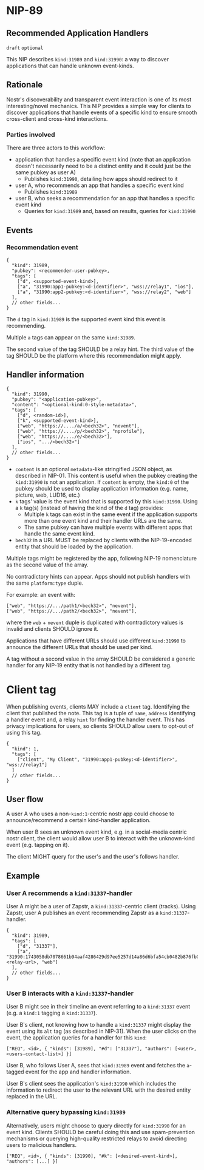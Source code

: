 NIP-89
======

Recommended Application Handlers
--------------------------------

`draft` `optional`

This NIP describes `kind:31989` and `kind:31990`: a way to discover applications that can handle unknown event-kinds.

## Rationale

Nostr's discoverability and transparent event interaction is one of its most interesting/novel mechanics.
This NIP provides a simple way for clients to discover applications that handle events of a specific kind to ensure smooth cross-client and cross-kind interactions.

### Parties involved

There are three actors to this workflow:

* application that handles a specific event kind (note that an application doesn't necessarily need to be a distinct entity and it could just be the same pubkey as user A)
    * Publishes `kind:31990`, detailing how apps should redirect to it
* user A, who recommends an app that handles a specific event kind
    * Publishes `kind:31989`
* user B, who seeks a recommendation for an app that handles a specific event kind
    * Queries for `kind:31989` and, based on results, queries for `kind:31990`

## Events

### Recommendation event
```jsonc
{
  "kind": 31989,
  "pubkey": <recommender-user-pubkey>,
  "tags": [
    ["d", <supported-event-kind>],
    ["a", "31990:app1-pubkey:<d-identifier>", "wss://relay1", "ios"],
    ["a", "31990:app2-pubkey:<d-identifier>", "wss://relay2", "web"]
  ],
  // other fields...
}
```

The `d` tag in `kind:31989` is the supported event kind this event is recommending.

Multiple `a` tags can appear on the same `kind:31989`.

The second value of the tag SHOULD be a relay hint.
The third value of the tag SHOULD be the platform where this recommendation might apply.

## Handler information
```jsonc
{
  "kind": 31990,
  "pubkey": "<application-pubkey>",
  "content": "<optional-kind:0-style-metadata>",
  "tags": [
    ["d", <random-id>],
    ["k", <supported-event-kind>],
    ["web", "https://..../a/<bech32>", "nevent"],
    ["web", "https://..../p/<bech32>", "nprofile"],
    ["web", "https://..../e/<bech32>"],
    ["ios", ".../<bech32>"]
  ],
  // other fields...
}
```

* `content` is an optional `metadata`-like stringified JSON object, as described in NIP-01. This content is useful when the pubkey creating the `kind:31990` is not an application. If `content` is empty, the `kind:0` of the pubkey should be used to display application information (e.g. name, picture, web, LUD16, etc.)
* `k` tags' value is the event kind that is supported by this `kind:31990`.
Using a `k` tag(s) (instead of having the kind of the `d` tag) provides:
    * Multiple `k` tags can exist in the same event if the application supports more than one event kind and their handler URLs are the same.
    * The same pubkey can have multiple events with different apps that handle the same event kind.
* `bech32` in a URL MUST be replaced by clients with the NIP-19-encoded entity that should be loaded by the application.

Multiple tags might be registered by the app, following NIP-19 nomenclature as the second value of the array.

No contradictory hints can appear. Apps should not publish handlers with the same `platform:type` duple.

For example: an event with:

```jsonc
["web", "https://.../path1/<bech32>", "nevent"],
["web", "https://.../path2/<bech32>", "nevent"],
```

where the `web` + `nevent` duple is duplicated with contradictory values is invalid and clients SHOULD ignore it.

Applications that have different URLs should use different `kind:31990` to announce the different URLs that should be used per kind.

A tag without a second value in the array SHOULD be considered a generic handler for any NIP-19 entity that is not handled by a different tag.

# Client tag
When publishing events, clients MAY include a `client` tag. Identifying the client that published the note. This tag is a tuple of `name`, `address` identifying a handler event and, a relay `hint` for finding the handler event. This has privacy implications for users, so clients SHOULD allow users to opt-out of using this tag.

```jsonc
{
  "kind": 1,
  "tags": [
    ["client", "My Client", "31990:app1-pubkey:<d-identifier>", "wss://relay1"]
  ]
  // other fields...
}
```

## User flow
A user A who uses a non-`kind:1`-centric nostr app could choose to announce/recommend a certain kind-handler application.

When user B sees an unknown event kind, e.g. in a social-media centric nostr client, the client would allow user B to interact with the unknown-kind event (e.g. tapping on it).

The client MIGHT query for the user's and the user's follows handler.

## Example

### User A recommends a `kind:31337`-handler
User A might be a user of Zapstr, a `kind:31337`-centric client (tracks). Using Zapstr, user A publishes an event recommending Zapstr as a `kind:31337`-handler.

```jsonc
{
  "kind": 31989,
  "tags": [
    ["d", "31337"],
    ["a", "31990:1743058db7078661b94aaf4286429d97ee5257d14a86d6bfa54cb0482b876fb0:abcd", <relay-url>, "web"]
  ],
  // other fields...
}
```

### User B interacts with a `kind:31337`-handler
User B might see in their timeline an event referring to a `kind:31337` event (e.g. a `kind:1` tagging a `kind:31337`).

User B's client, not knowing how to handle a `kind:31337` might display the event using its `alt` tag (as described in NIP-31). When the user clicks on the event, the application queries for a handler for this `kind`:

```
["REQ", <id>, { "kinds": [31989], "#d": ["31337"], "authors": [<user>, <users-contact-list>] }]
```

User B, who follows User A, sees that `kind:31989` event and fetches the `a`-tagged event for the app and handler information.

User B's client sees the application's `kind:31990` which includes the information to redirect the user to the relevant URL with the desired entity replaced in the URL.

### Alternative query bypassing `kind:31989`
Alternatively, users might choose to query directly for `kind:31990` for an event kind. Clients SHOULD be careful doing this and use spam-prevention mechanisms or querying high-quality restricted relays to avoid directing users to malicious handlers.

```
["REQ", <id>, { "kinds": [31990], "#k": [<desired-event-kind>], "authors": [...] }]
```
